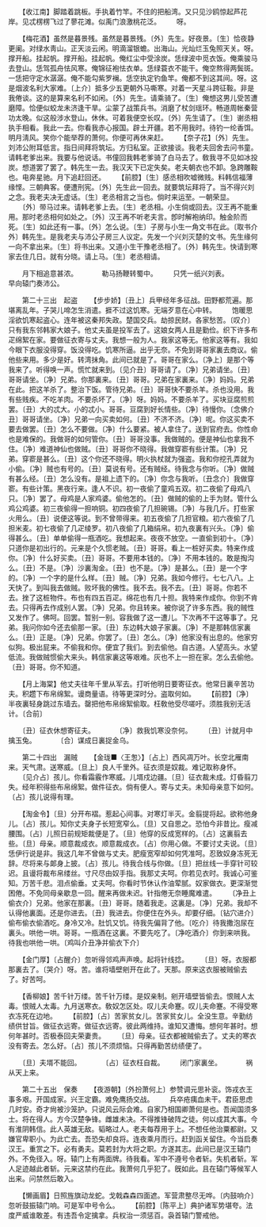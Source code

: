 <!-- { "loadSidebar": true } -->
　　【收江南】脚踏着跳板。手执着竹竿。不住的把船湾。又只见沙鸥惊起芦花岸。见忒楞楞飞过了蓼花滩。似禹门浪激桃花泛。 
　　呀。 

　　【梅花酒】虽然是暮景残。虽然是暮景残。〔外〕先生。好夜景。〔生〕恰夜静更阑。对绿水靑山。正天淡云闲。明滴溜银蟾。出海山。光灿烂玉兔照天关。呀。撑开船。挂起帆。撑开船。挂起帆。俺红尘中受涂炭。恁绿波中觅衣饭。俺乘骏马去登山。恁驾孤舟怯风寒。俺锦征袍怯衣单。恁绿蓑衣不能干。俺空熬得两鬓斑。一恁把守定水潺潺。俺不能勾紫罗襕。恁空执定钓鱼竿。俺都不到这其间。呀。这是烟波名利大家难。〔上介〕抵多少五更朝外马嘶寒。对着一天星斗跨征鞍。非是我倦谈。这的是算来名利不如闲。〔外〕先生。请乘骑了。〔生〕俺想这男儿受苦遭磨障。恰便似蛟龙未济逢干旱。尘蒙了战策兵书。消磨了杖剑瑶环。畅道周帐秦营功太晚。似这般涉水登山。休休。可着我便空长叹。〔外〕先生请了。〔生〕谢丞相执手相看。我此一去。你看我赤心报国。辟土开疆。若不用我时。待钓一纶香饵。明月淸风。笑你个能举荐的萧何。你便可再休来赶。 
　　【奈子花】〔外〕先生。刘沛公附耳低言。指日间拜将筑坛。方归私室。正欲接谈。我老夫回舍去问书童。请韩老爹出来。我要与他说话。书僮回我韩老爹骑了白马去了。敎我寻不见如冰投炭。想道罢了罢了。韩先生一去。我汉天下已定失矣。老夫朝衣也不卸。急跨雕鞍也。电奔星驰。月下追赶回还。 
　　【前腔】〔生〕感丞相吹嘘微贱。料韩信福薄缘悭。三朝典客。便遭刑宪。〔外〕先生此一回去。就要筑坛拜将了。当不得兴刘之念。我老夫决无虚话。〔生〕老丞相言之当也。倘时来运至。一朝荣显。 
　　〔外〕带马过来。请韩老爹上去。〔生〕老丞相。小生倘或回去。汉王再不能重用。那时老丞相何如处之。〔外〕汉王再不听老夫言。卽时解袍纳印。触金阶而死。〔生〕如此还有一事。〔外〕怎么说。〔生〕子房与小生一角文书在此。〔取书介外〕韩先生。是我老夫与沛公子房三人议定。先发一个兴刘灭楚的文书。先生缘何一向不拿出来。〔生〕将书出来。又道小生干豫老丞相了。〔外〕韩先生。快请到寒家去住几日。就有分晓。请上马。〔生〕老丞相请。 

　　月下相追意甚浓。　　　　勒马扬鞭转蜀中。 
　　只凭一纸兴刘表。　　　　早向辕门奏沛公。 

　　第二十三出　起盗 
　　【步步娇】〔丑上〕兵甲经年多征战。田野都荒遍。那堪离乱年。子哭儿啼怎生消遣。捱不过这饥寒。无端歹意在心中转。 
　　饱暖思淫欲饥寒起盗心。连年被这秦邦失政。楚国交兵。劫掠民财。各家愁苦。〔叹介〕只有我东邻韩家大娘子。他丈夫虽是投军去了。这娘女两人且是勤俭。织下许多布疋绵絮在家。要做征衣寄与丈夫。我想一般为人。我家这等无。他家这等有。我如今眼下衣服没得穿。饭没得吃。饥寒所逼。出乎无奈。不免到哥哥家裏去商议。偷他些来用。多少是好。转湾抹角。此间已就是了。哥哥在家么。〔净上〕是那个等我来了。听得唤一声。慌忙就来到。〔见介丑〕哥哥请了。〔净〕兄弟请坐。〔丑〕哥哥请坐。〔净〕兄弟。你那裏来。〔丑〕哥哥。兄弟在家裏来。〔净〕妈妈。兄弟在此。把这羊杀了。整治下饭。管待兄弟。〔丑〕哥哥快不要杀羊。杀也没用。我有些贱疾。不吃羊肉。不要杀坏了。〔净〕呀。妈妈。不要杀羊了。买块豆腐煎煎罢。〔丑〕大的忒大。小的忒小。哥哥。豆腐到好长情些。〔净〕待慢你。〔念佛介丑〕哥哥请坐。〔净〕兄弟一向买卖如何。〔丑〕不济不济。〔净〕呢。你这买卖不要去做罢。〔丑〕怎么不要做。〔净〕什么要紧。被人拿住了。送到官府去。你性命也是难保的。我做哥的如何管你。〔丑〕哥哥没事。我做贼的。便是神仙也拿我不住。〔净〕难道神仙也做贼。〔丑〕哥哥你不晓得。我做穿窬有些计策。〔净〕兄弟。穿窬是甚么。〔丑〕这个你还不晓得。明火执杖就为强盗。我和你挖孔弄就为小偷。〔净〕贼也有号的。〔丑〕莫说有号。还有贼经。待我念与你听。〔净〕做贼有甚么经。〔丑〕怎么没有。是祖上遗下的。〔净〕你念与我听。〔丑念介〕我做穿窬。有些计策。黑夜行来。逢人不识。初一夜偷了童鸡五双。初二夜偷了母鸡八只。〔净〕罢了。母鸡是人家鸡婆。偷他怎的。〔丑〕做贼的偷的上手为财。管什么鸡公鸡婆。初三夜偷得一担响铜。初四夜偷了几担碗锡。〔净〕与我几斤。打些家火用么。〔丑〕说便这等说。到不曾带得来。初五夜偷了几担官粮。初六夜偷了几担米麦。初七夜偷了几疋绫罗。初八夜偷了几箱绢帛。初九夜裏有兴头。〔净〕偷得甚么。〔丑〕单单偷得一甁酒吃。我想起来。夜夜不放空。一直偷到初十。〔净〕只道你是初出行的。元来是个久惯老贼。〔丑〕哥哥。看上一桩好买卖。特来作成你。〔净〕什么好买卖。〔丑〕哥哥。不要用本钱的。〔净〕不用本钱的。敢是掏沟么。〔丑〕不是。〔净〕沙裏淘金。〔丑〕也不是。〔净〕是甚么。〔丑〕是一个字的。〔净〕一个字的是什么样。〔丑〕贼。〔净〕兄弟。我如今修行。七七八八。上天快了。到叫我去做贼。败坏我的佛性。我不去。我不去。〔丑〕哥哥。你若不去。挫了这桩物件。布也有四五百疋。绵花也有几十担。我特来作成你。你到不肯去。只得再去作成别人罢。〔净〕兄弟。你且转来。被你说了许多东西。我的贼性又发作了。佛呵。回罢。暂别一别。容我做了这一遭儿。下次再不干这等事了。兄弟。我问你如今还去偷那一家。〔丑〕东边韩大娘子家裏。〔净〕不是那韩信家裏么。〔丑〕正是。〔净〕兄弟。你罢了。〔丑〕怎么。〔净〕他家没有出息的。他家穷似狗。极出屁来。不偷我和你。便宜了我们。到去偷他。自古道。人望高头。水望低流。我做贼惯偷大来头。韩信家裏这等艰难。灰也不上一担在家。怎么去偷他。〔丑〕哥哥。你不知道。 

　　【月上海棠】他丈夫往年千里从军去。打听他明日要寄征衣。他常日裏辛苦功夫。积趱下布帛绵絮。谩商量语。待等更深时分。盗取何如。 
　　【前腔】〔净〕半夜裏轻身跳过东墙去。罄把他布帛绵絮偷取。枉敎他受尽嗟吁。须胜我别无活计。〔合前〕 

　　〔丑〕征衣休想寄征夫。　　　　〔净〕救我饥寒没奈何。 
　　〔丑〕计就月中擒玉兔。　　　　〔合〕谋成日裏捉金乌。 

　　第二十四出　漏贼 
　　【金珑■〈王怱〉】〔占上〕西风凋万叶。长空北雁南来。天气肃。送寒威。〔旦上〕良人千里外。征衣须是奴裁。难记取称身怀。 
　　〔见介占〕孩儿。你看霜霰作寒威。儿壻戍边疆。〔旦〕征衣裁未成。灯昏翦刀失。经年积得些布帛绵絮。做件征衣。倘有便人。寄与丈夫。未知母亲意下如何。〔占〕孩儿说得有理。 

　　【淘金令】〔旦〕分开布褶。惹起心间事。对寒灯半灭。金翦提将起。欲称他身儿。〔占〕孩儿。知你丈夫身子长短宽窄么。〔旦〕又自思之。恐怕今非昔比。瘦减腰围。〔占〕儿照日前规矩裁便是了。〔旦〕他穿的反成宽样的。〔占〕这裏翦去些。〔旦〕母亲。顺意裁成衣。顺意裁成衣。〔占〕你用心做。不要讨丈夫说。〔旦〕恁伊行说是非。我这几年不曾做与丈夫。肥瘦宽窄却如何凭准呵。忍致奴身冻死无辞。尽将来与郞身上披。〔占〕孩儿。待我合线与你做。〔旦〕把丝线一手穿针可较迟。且谩将裁布帛缕丝。寸尺尽由奴手指。我那丈夫呵。你若见衣时。我诚心可鉴知。万苦千悲。泪点偷垂。丈夫呵。你看时节休认作油荤腻。奴家做衣。更深渐觉困倦。不免同母亲歇息一回。醒来再做未迟。针指倦无奈睡魔难遣。 
　　〔净丑上偷衣介〕兄弟。他家在那裏。〔丑〕哥哥。随着我走。这裏是。〔净〕兄弟。我却不认得他裏面。还是你进去。〔丑〕我进去。你便住在外头。却要仔细。〔钻穴进介〕偷布偷衣偷酒吃。身冷又冷。肚饥又饥。待我先偏背了他。〔吃介〕待我撒泡尿在裏头。哄他一哄。哥哥。一甁酒在这裏。不要先吃了。〔净吃酒介〕你到来哄我。待我也哄他一哄。〔鸡叫介丑净并偷衣下介〕 

　　【金门厚】〔占醒介〕忽听得邻鸡声声唤。起将针线捻。 
　　〔旦〕呀。衣服都那裏去了。〔哭介〕呀。苦。谁将墙壁剜开在此了。天那。原来这衣服被贼偷去了。好苦呵。 

　　【香柳娘】苦千针万缕。苦千针万缕。是奴亲制。剜开墙壁皆偷去。恨贼人太毒。恨贼人太毒。九月送寒衣。敎奴怎区处。叹儿夫命蹇。叹儿夫命蹇。不得受寒衣冻死在边地。 
　　【前腔】〔占〕苦家贫女儿。苦家贫女儿。全没生意。辛勤纺绩供甘旨。做征衣远寄。做征衣远寄。彼此两维持。谁知又遭悔。想何年甚时。想何年甚时。否极泰回夫荣妻贵。 
　　〔旦〕母亲。征衣都被贼偷去了。丈夫的寒衣没有寄去。怎么好。〔占〕孩儿不须烦恼。只得再勤苦纺绩便了。 

　　〔旦〕夫壻不能回。　　　　〔占〕征衣枉自裁。 
　　闭门家裏坐。　　　　祸从天上来。 

　　第二十五出　保奏 
　　【夜游朝】〔外扮萧何上〕参赞调元思补衮。饰戎衣王事多艰。开国成家。兴王定霸。难免鹰扬交战。 
　　兵卒疮痍血未干。君臣思虑几时安。奇才尙被沙笼护。只说风云际会难。自家乃相国卿萧何是也。吾闻国须多士。将在得人。方今汉楚争锋。雌雄未决。不得推锋破阵之徒。何以成其大事。今有淮阴韩信。此人英雄无敌。韬略过人。老夫每荐用于上。不想任他治粟都尉。又嫌官卑职小。为此亡去。吾恐失却良将。连夜乘月而行。赶到函关留住。今当启奏汉王。重赏之下。必有勇夫。莫若封为大将之职。方遂其志。此间已是汉王辕门外。不免径入。呀。辕门上有两面牌。待我看。军中不遵号令者斩。失机者斩。军人足迹越此者斩。元来这禁约在此。我萧何几乎犯了。旣如此。且在辕门等候军人出来。问禁然后敢入。 

　　【懒画眉】日照旌旗动龙蛇。戈戟森森四面遮。军营肃整尽无哗。〔内鼓响介〕忽听鼓振辕门响。可是军中号令么。 
　　【前腔】〔陈平上〕典护诸军势堪夸。法度严威谁敢差。有违吾令定擒拿。兵权治一须惩百。袅首辕门警戒他。 
